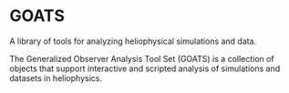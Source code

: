 # GOATS
A library of tools for analyzing heliophysical simulations and data.

The Generalized Observer Analysis Tool Set (GOATS) is a collection of objects that support interactive and scripted analysis of simulations and datasets in heliophysics.
